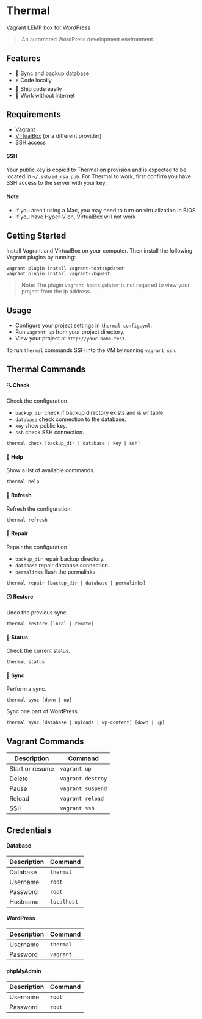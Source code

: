 # Thermal

Vagrant LEMP box for WordPress

> An automated WordPress development environment.

## Features

- :arrows_counterclockwise: Sync and backup database
- :zap: Code locally
- :rocket: Ship code easily
- :electric_plug: Work without internet

## Requirements

- [Vagrant](https://www.vagrantup.com "Vagrant Homepage")
- [VirtualBox](https://www.virtualbox.org "VirtualBox Homepage") (or a different provider)
- SSH access

#### SSH

Your public key is copied to Thermal on provision and is expected to be located in `~/.ssh/id_rsa.pub`. For Thermal to work, first confirm you have SSH access to the server with your key.

#### Note

- If you aren’t using a Mac, you may need to turn on virtualization in BIOS
- If you have Hyper-V on, VirtualBox will not work

## Getting Started

Install Vagrant and VirtualBox on your computer. Then install the following Vagrant plugins by running:

```
vagrant plugin install vagrant-hostsupdater
vagrant plugin install vagrant-vbguest
```

> Note: The plugin `vagrant-hostsupdater` is not required to view your project from the ip address.

## Usage

* Configure your project settings in `thermal-config.yml`.
* Run `vagrant up` from your project directory.
* View your project at `http://your-name.test`.

To run `thermal` commands SSH into the VM by running `vagrant ssh`.

## Thermal Commands

#### :mag: Check

Check the configuration.

- `backup_dir` check if backup directory exists and is writable.
- `database` check connection to the database.
- `key` show public key.
- `ssh` check SSH connection.

```
thermal check [backup_dir | database | key | ssh]
```

#### :raising_hand: Help

Show a list of available commands.

```
thermal help
```

#### :repeat: Refresh

Refresh the configuration.

```
thermal refresh
```

#### :wrench: Repair

Repair the configuration.

- `backup_dir` repair backup directory.
- `database` repair database connection.
- `permalinks` flush the permalinks.

```
thermal repair [backup_dir | database | permalinks]
```

#### :clock2: Restore

Undo the previous sync.

```
thermal restore [local | remote]
```

#### :vertical_traffic_light: Status

Check the current status.

```
thermal status
```

#### :arrows_counterclockwise: Sync

Perform a sync.

```
thermal sync [down | up]
```

Sync one part of WordPress.

```
thermal sync [database | uploads | wp-content] [down | up]
```

## Vagrant Commands

| Description | Command |
| ----------- | ------- |
| Start or resume | `vagrant up` |
| Delete | `vagrant destroy` |
| Pause | `vagrant suspend` |
| Reload | `vagrant reload` |
| SSH | `vagrant ssh` |

## Credentials

#### Database

| Description | Command |
| ----------- | ------- |
| Database | `thermal` |
| Username | `root` |
| Password | `root` |
| Hostname | `localhost` |

#### WordPress

| Description | Command |
| ----------- | ------- |
| Username | `thermal` |
| Password | `vagrant` |

#### phpMyAdmin

| Description | Command |
| ----------- | ------- |
| Username | `root` |
| Password | `root` |